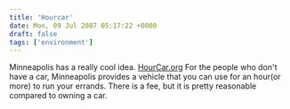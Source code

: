 ```yaml
---
title: 'Hourcar'
date: Mon, 09 Jul 2007 05:17:22 +0000
draft: false
tags: ['environment']
---
```


Minneapolis has a really cool idea. [HourCar.org](http://hourcar.org) For the people who don't have a car, Minneapolis provides a vehicle that you can use for an hour(or more) to run your errands. There is a fee, but it is pretty reasonable compared to owning a car.